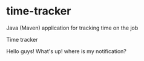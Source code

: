 # time-tracker
Java (Maven) application for tracking time on the job

Time tracker

Hello guys!
What's up!
where is my notification?
